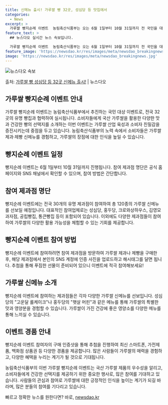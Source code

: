 ```yaml
---
title: 신메뉴 출시! 가루쌀 빵 32곳, 성심당 등 맛집에서
categories:
  - News
excerpt: >
  가루쌀 빵지순례 이벤트  농림축산식품부는 오는 6월 1일부터 10월 31일까지 전 국민을 대상으로 하는 가루…
feature_text: >
  ## 뉴스다오 실시간 뉴스 속보입니다.

  가루쌀 빵지순례 이벤트  농림축산식품부는 오는 6월 1일부터 10월 31일까지 전 국민을 대상으로 하는 가루…
feature_image: 'https://newsdao.kr/res/images/meta/newsdao_breakingnews.jpg'
image: 'https://newsdao.kr/res/images/meta/newsdao_breakingnews.jpg'
---
```


![뉴스다오 속보](https://newsdao.kr/res/images/meta/newsdao_breakingnews.jpg)

<p>출처: <a href="https://newsdao.kr/3990" rel="dofollow">가루쌀 빵 성심당 등 32곳 신메뉴 출시!</a> | 뉴스다오</p>

<h2 data-ke-size="size26">가루쌀 빵지순례 이벤트 안내</h2>
가루쌀 빵지순례 이벤트는 농림축산식품부에서 추진하는 국민 대상 이벤트로, 전국 32곳의 유명 빵집과 협력하여 실시됩니다. 소비자들에게 국산 가루쌀을 활용한 다양한 맛과 건강한 빵의 선택지를 소개하는 이번 이벤트는 가루쌀 산업 육성과 소비자 친밀감을 증진시키는데 중점을 두고 있습니다. 농림축산식품부의 노력 속에서 소비자들은 가루쌀 제과·제빵 신메뉴를 경험하고, 가루쌀의 장점에 대한 인식을 높일 수 있습니다.

<p data-ke-size="size16"></p>

<h2 data-ke-size="size24">빵지순례 이벤트 일정</h2>
빵지순례 이벤트는 6월 1일부터 10월 31일까지 진행됩니다. 참여 제과점 명단은 공식 홈페이지와 SNS 채널에서 확인할 수 있으며, 참여 방법은 간단합니다.

<p data-ke-size="size16"></p>

<h2 data-ke-size="size24">참여 제과점 명단</h2>
빵지순례 이벤트에는 전국 30개의 유명 제과점이 참여하여 총 120종의 가루쌀 신메뉴를 선보일 예정입니다. 대표적인 참여업체로는 성심당, 홍두당, 크로와상하우스, 김영모과자점, 공립빵집, 통큰빵집 등이 포함되어 있습니다. 이외에도 다양한 제과점들이 참여하여 가루쌀의 다양한 활용 가능성을 체험할 수 있는 기회를 제공합니다.

<p data-ke-size="size16"></p>

<h2 data-ke-size="size24">빵지순례 이벤트 참여 방법</h2>
빵지순례 이벤트에 참여하려면 참여 제과점을 방문하여 가루쌀 제과나 제빵을 구매한 후, 해당 제과점에서 본인의 SNS 계정에 인증 사진을 업로드하고 해시태그를 달면 됩니다. 추첨을 통해 푸짐한 선물이 준비되어 있으니 이벤트에 적극 참여해보세요!

<p data-ke-size="size16"></p>

<h2 data-ke-size="size24">가루쌀 신메뉴 소개</h2>
빵지순례 이벤트에 참여하는 제과점들은 각자 다양한 가루쌀 신메뉴를 선보입니다. 성심당의 "고운달 롤케이크"나 홍두당의 "햇살 머핀"과 같은 메뉴를 통해 가루쌀의 특별한 맛과 영양분을 경험할 수 있습니다. 가루쌀이 가진 건강에 좋은 영양소를 다양한 메뉴를 통해 느끼실 수 있습니다.

<p data-ke-size="size16"></p>

<h2 data-ke-size="size24">이벤트 경품 안내</h2>
빵지순례 이벤트 참여자의 구매 인증샷을 통해 추첨을 진행하여 최신 스마트폰, 가전제품, 백화점 상품권 등 다양한 경품을 제공합니다. 많은 사람들이 가루쌀의 매력을 경험하고, 다양한 혜택을 누리는 계기가 될 것으로 기대됩니다.

<p data-ke-size="size16"></p>

농림축산식품부의 이번 가루쌀 빵지순례 이벤트는 국산 가루쌀 제품의 우수성을 알리고, 소비자들에게 건강한 선택지를 제공하기 위한 중요한 행사로, 많은 참여를 기대하고 있습니다. 사람들의 관심과 참여로 가루쌀에 대한 긍정적인 인식을 높이는 계기가 되길 바라며, 많은 분들의 참여를 기다리고 있습니다. 

빠르고 정확한 뉴스를 원한다면? 바로, <a href="https://newsdao.kr" rel="dofollow">newsdao.kr</a>


